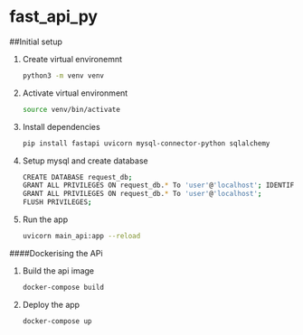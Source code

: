 # fast_api_py

##Initial setup

1. Create virtual environemnt
   ```bash
   python3 -m venv venv
   ```
2. Activate virtual environment

   ```bash
   source venv/bin/activate
   ```
3. Install dependencies

   ```bash
   pip install fastapi uvicorn mysql-connector-python sqlalchemy
   ```

4. Setup mysql and create database

   ```bash
   CREATE DATABASE request_db;
   GRANT ALL PRIVILEGES ON request_db.* To 'user'@'localhost'; IDENTIFIED BY 'test123';
   GRANT ALL PRIVILEGES ON request_db.* To 'user'@'localhost';
   FLUSH PRIVILEGES;
   ```

5. Run the app
   ```bash
   uvicorn main_api:app --reload
   ```

####Dockerising the APi

1. Build the api image
   ```bash
   docker-compose build
   ```
2. Deploy the app
      ```bash
   docker-compose up
   ```
